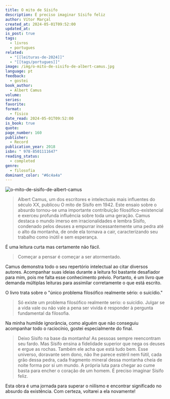 ```yaml
---
title: O mito de Sísifo
description: É preciso imaginar Sísifo feliz
author: Vítor Marçal
created_at: 2024-05-01T09:52:00
updated_at: 
is_post: true
tags:
  - livros
  - portugues
related:
  - "[[leituras-de-2024]]"
  - "[[tags/portugues]]"
image: /img/o-mito-de-sisifo-de-albert-camus.jpg
language: pt
feedback:
  - gostei
book_author:
  - Albert Camus
volume: 
series: 
favorite: 
format:
  - físico
date_read: 2024-05-01T09:52:00
is_book: true
quote: 
page_number: 160
publisher:
  - Record
publication_year: 2018
isbn: " 978-8501111647"
reading_status:
  - completed
genre:
  - filosofia
dominant_color: "#6c4a4a"
---
```


![o-mito-de-sisifo-de-albert-camus](img/o-mito-de-sisifo-de-albert-camus.jpg)

> Albert Camus, um dos escritores e intelectuais mais influentes do século XX, publicou O mito de Sísifo em 1942. Este ensaio sobre o absurdo tornou-se uma importante contribuição filosófico-existencial e exerceu profunda influência sobre toda uma geração. Camus destaca o mundo imerso em irracionalidades e lembra Sísifo, condenado pelos deuses a empurrar incessantemente uma pedra até o alto da montanha, de onde ela tornava a cair, caracterizando seu trabalho como inútil e sem esperança.

É uma leitura curta mas certamente não fácil. 

> Começar a pensar é começar a ser atormentado.

Camus demonstra todo o seu repertório intelectual ao citar diversos autores. Acompanhar suas ideias durante a leitura foi bastante desafiador para mim, pois me falta esse conhecimento prévio. Portanto, é um livro que demanda múltiplas leituras para assimilar corretamente o que está escrito. 

O livro trata sobre o "único problema filosófico realmente sério: o suicídio."

> Só existe um problema filosófico realmente serio: o suicídio. Julgar se a vida vale ou não vale a pena ser vivida é responder à pergunta fundamental da filosofia.

Na minha humilde ignorância, como alguém que não conseguiu acompanhar todo o raciocínio, gostei especialmente do final.

> Deixo Sísifo na base da montanha! As pessoas sempre reencontram seu fardo. Mas Sísifo ensina a fidelidade superior que nega os deuses e ergue as rochas. Também ele acha que está tudo bem. Esse universo, doravante sem dono, não lhe parece estéril nem fútil, cada grão dessa pedra, cada fragmento mineral dessa montanha cheia de noite forma por si um mundo. A própria luta para chegar ao cume basta para encher o coração de um homem. É preciso imaginar Sísifo feliz.


Esta obra é uma jornada para superar o niilismo e encontrar significado no absurdo da existência. Com certeza, voltarei a ela novamente!
